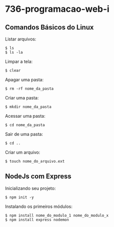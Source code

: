 # 736-programacao-web-i

## Comandos Básicos do Linux

Listar arquivos:
```
$ ls
$ ls -la
```

Limpar a tela:
```
$ clear
```

Apagar uma pasta:
```
$ rm -rf nome_da_pasta
```

Criar uma pasta:
```
$ mkdir nome_da_pasta
```

Acessar uma pasta:
```
$ cd nome_da_pasta
```

Sair de uma pasta:
```
$ cd ..
```

Criar um arquivo:
```
$ touch nome_do_arquivo.ext
```


## NodeJs com Express

Inicializando seu projeto:
```
$ npm init -y
```

Instalando os primeiros módulos:
```
$ npm install nome_do_modulo_1 nome_do_modulo_x
$ npm install express nodemon
```






